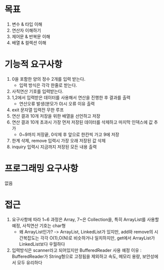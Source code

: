 # 목표
1. 변수 & 타입 이해
2. 연산자 이해하기
3. 제어문 & 반복문 이해
4. 배열 & 컬렉션 이해

# 기능적 요구사항
1. 0을 포함한 양의 정수 2개를 입력 받는다.
    - 입력 방식은 각각 한줄로 받는다.
2. 사칙연산 기호를 입력받는다.
3. 1,2에서 입력받은 데이터를 사용해서 연산을 진행한 후 결과를 출력
    - 연산오류 발생(분모가 0)시 오류 이유 출력
4. exit 문자열 입력전 무한 루프
5. 연산 결과 10개 저장을 위한 배열을 선언하고 저장
6. 연산 결과 10개 초과시 가장 먼저 저장된 데이터를 삭제하고 마지막 인덱스에 값 추가
    - 0~9까지 저장끝, 0삭제 후 앞으로 한칸씩 가고 9에 저장
7. 한계 삭제, remove 입력시 가장 오래 저장된 값 삭제
8. inquiry 입력시 지금까지 저장된 모든 내용 출력

# 프로그래밍 요구사항
없음

# 접근
1. 요구사항에 따라 1~6 과정은 Array, 7~은 Collection을, 특히 ArrayList를 사용할 예정, 사칙연산 기호는 char형
    - 왜 ArrayList인가? -> ArrayList, LinkedList가 있지만, add와 remove의 시간복잡도는 각각 O(1),O(N)로 비슷하거나 일치하지만, get에서 ArrayList가 LinkedList보다 우월하다
2. 입력방식은 scanner라고 되어있지만 BufferedReader 사용 예정
   이유 : BufferedReader가 String형으로 고정됨을 제외하고 속도, 메모리 용량, 보안성에서 모두 유리하다

